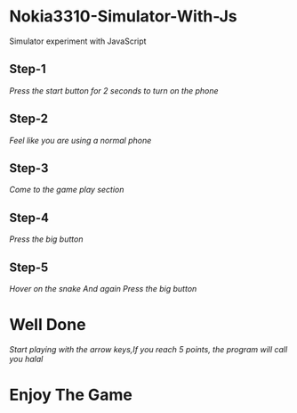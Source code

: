 # Nokia3310-Simulator-With-Js
 Simulator experiment with JavaScript<br/>
 
## Step-1
*Press the start button for 2 seconds to turn on the phone* <br/>
## Step-2
*Feel like you are using a normal phone* <br/>
## Step-3
*Come to the game play section*<br/>
## Step-4
*Press the big button* <br/>
## Step-5
*Hover on the snake And again Press the big button* <br/>
# Well Done
*Start playing with the arrow keys,If you reach 5 points, the program will call you halal* <br/>
# Enjoy The Game
